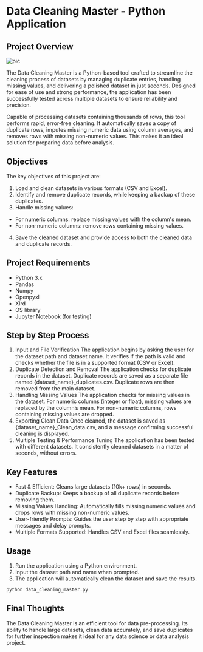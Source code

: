 #  Data Cleaning Master - Python Application   

## Project Overview  

![pic](https://orderofficefurniture.co.uk/cdn/shop/articles/Crowded_office_desk.jpg?v=1732617135&width=1600)     


The Data Cleaning Master is a Python-based tool crafted to streamline the cleaning process of datasets by managing duplicate entries, handling missing values, and delivering a polished dataset in just seconds. Designed for ease of use and strong performance, the application has been successfully tested across multiple datasets to ensure reliability and precision.

Capable of processing datasets containing thousands of rows, this tool performs rapid, error-free cleaning. It automatically saves a copy of duplicate rows, imputes missing numeric data using column averages, and removes rows with missing non-numeric values. This makes it an ideal solution for preparing data before analysis.    

## Objectives   

The key objectives of this project are:

1. Load and clean datasets in various formats (CSV and Excel).
2. Identify and remove duplicate records, while keeping a backup of these duplicates.
3. Handle missing values:
* For numeric columns: replace missing values with the column's mean.
* For non-numeric columns: remove rows containing missing values.
4. Save the cleaned dataset and provide access to both the cleaned data and duplicate records.

## Project Requirements  

* Python 3.x
* Pandas
* Numpy
* Openpyxl
* Xlrd
* OS library
* Jupyter Notebook (for testing)

## Step by Step Process  

1. Input and File Verification
The application begins by asking the user for the dataset path and dataset name.
It verifies if the path is valid and checks whether the file is in a supported format (CSV or Excel).
2. Duplicate Detection and Removal
The application checks for duplicate records in the dataset.
Duplicate records are saved as a separate file named {dataset_name}_duplicates.csv.
Duplicate rows are then removed from the main dataset.
3. Handling Missing Values
The application checks for missing values in the dataset.
For numeric columns (integer or float), missing values are replaced by the column’s mean.
For non-numeric columns, rows containing missing values are dropped.
4. Exporting Clean Data
Once cleaned, the dataset is saved as {dataset_name}_Clean_data.csv, and a message confirming successful cleaning is displayed.
5. Multiple Testing & Performance Tuning
The application has been tested with  different datasets. It consistently cleaned datasets in a matter of seconds, without errors.

## Key Features  
* Fast & Efficient: Cleans large datasets (10k+ rows) in seconds.
* Duplicate Backup: Keeps a backup of all duplicate records before removing them.
* Missing Values Handling: Automatically fills missing numeric values and drops rows with missing non-numeric values.
* User-friendly Prompts: Guides the user step by step with appropriate messages and delay prompts.
* Multiple Formats Supported: Handles CSV and Excel files seamlessly.

## Usage  

1. Run the application using a Python environment.
2. Input the dataset path and name when prompted.
3. The application will automatically clean the dataset and save the results.

``` python
python data_cleaning_master.py
```

## Final Thoughts  

The Data Cleaning Master is an efficient tool for data pre-processing. Its ability to handle large datasets, clean data accurately, and save duplicates for further inspection makes it ideal for any data science or data analysis project.







